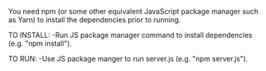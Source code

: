 You need npm (or some other equivalent JavaScript package manager such as Yarn) to install the dependencies prior to running.

TO INSTALL:
-Run JS package manager command to install dependencies (e.g. "npm install").

TO RUN:
-Use JS package manger to run server.js (e.g. "npm server.js").